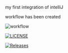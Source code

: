 my first integration of intelliJ

workflow has been created

![workflow](https://github.com/jimmy1234jt/sem/actions/workflows/blank.yml/badge.svg)

[![LICENSE](https://img.shields.io/github/license/jimmy1234jt/devops.svg?style=flat-square)](https://github.com/jimmy1234jt/devops/blob/master/LICENSE)

[![Releases](https://img.shields.io/github/release/jimmy1234jt/devops/all.svg?style=flat-square)](https://github.com/jimmy1234jt/devops/releases)
